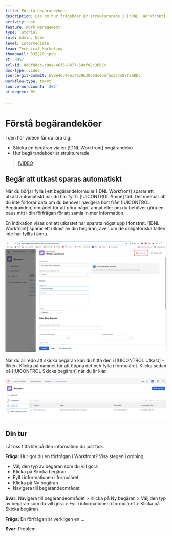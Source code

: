 ```yaml
---
title: Förstå begärandeköer
description: Läs om hur frågeköer är strukturerade i [!DNL  Workfront] och hur man skickar in en begäran.
activity: use
feature: Work Management
type: Tutorial
role: Admin, User
level: Intermediate
team: Technical Marketing
thumbnail: 335220.jpeg
kt: 8957
exl-id: 8d6f8ddc-c08e-46f6-8b77-50af02c36b5c
doc-type: video
source-git-commit: 650e4d346e1792863930dcebafacab4c88f2a8bc
workflow-type: tm+mt
source-wordcount: '262'
ht-degree: 0%

---
```


# Förstå begärandeköer

I den här videon får du lära dig:

* Skicka en begäran via en [!DNL  Workfront] begärandekö
* Hur begärandeköer är strukturerade

>[!VIDEO](https://video.tv.adobe.com/v/335220/?quality=12&learn=on)

## Begär att utkast sparas automatiskt

När du börjar fylla i ett begärandeformulär [!DNL Workfront] sparar ett utkast automatiskt när du har fyllt i [!UICONTROL Ämne] fält. Det innebär att du inte förlorar data om du behöver navigera bort från [!UICONTROL Begäranden] området för att göra något annat eller om du behöver göra en paus mitt i din förfrågan för att samla in mer information.

En indikation visas om att utkastet har sparats högst upp i fönstret. [!DNL Workfront] sparar ett utkast av din begäran, även om de obligatoriska fälten inte har fyllts i ännu.

![bild av en begäran som skapar ett utkast](assets/queue-mgt-make-a-request-draft-1.png)

När du är redo att skicka begäran kan du hitta den i [!UICONTROL Utkast] -fliken. Klicka på namnet för att öppna det och fylla i formuläret. Klicka sedan på [!UICONTROL Skicka begäran] när du är klar.

![bild på återkallande av ett begärandeutkast](assets/queue-mgt-make-a-request-draft-2.png)

## Din tur

Låt oss titta lite på den information du just fick.

**Fråga:** Hur gör du en förfrågan i Workfront? Visa stegen i ordning.

* Välj den typ av begäran som du vill göra
* Klicka på Skicka begäran
* Fyll i informationen i formuläret
* Klicka på Ny begäran
* Navigera till begärandeområdet


**Svar:** Navigera till begärandeområdet > Klicka på Ny begäran > Välj den typ av begäran som du vill göra > Fyll i informationen i formuläret > Klicka på Skicka begäran

**Fråga:** En förfrågan är verkligen en ...

**Svar:** Problem

<!---
You can also access request drafts from the [!UICONTROL Select a Request Type] menu at the top of the window. Select an option from the [!UICONTROL Recent Drafts] section, or start a new request by picking a queue from the [!UICONTROL New Requests] section. Fill everything out like normal, then submit the request.

<!---
image
--->

<!---
Let's take a minute to review the information you were just presented.

How do you make a request in Workfront? List the steps in order.
Choose the request type you need to make
Click Submit request
Fill out the information on the form
Click "New Request"
Navigate to the request area

Answer: Navigate to the request area>Click New Request>Choose the request type you need to make>Fill out the information on the form>Click Submit request

A request is really an......

Answer: Issue
--->
